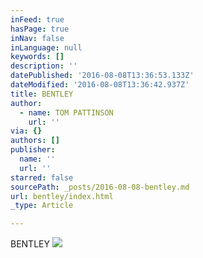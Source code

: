 ```yaml
---
inFeed: true
hasPage: true
inNav: false
inLanguage: null
keywords: []
description: ''
datePublished: '2016-08-08T13:36:53.133Z'
dateModified: '2016-08-08T13:36:42.937Z'
title: BENTLEY
author:
  - name: TOM PATTINSON
    url: ''
via: {}
authors: []
publisher:
  name: ''
  url: ''
starred: false
sourcePath: _posts/2016-08-08-bentley.md
url: bentley/index.html
_type: Article

---
```

BENTLEY
![](https://the-grid-user-content.s3-us-west-2.amazonaws.com/2beb07eb-cecd-448d-bb7a-8ff0b6be9a7a.jpg)